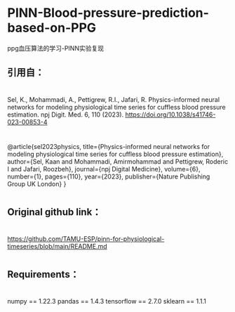 # PINN-Blood-pressure-prediction-based-on-PPG
ppg血压算法的学习-PINN实验复现

## 引用自：
#
Sel, K., Mohammadi, A., Pettigrew, R.I., Jafari, R. Physics-informed neural networks for modeling physiological time series for cuffless blood pressure estimation. npj Digit. Med. 6, 110 (2023). https://doi.org/10.1038/s41746-023-00853-4
#

#
@article{sel2023physics,
  title={Physics-informed neural networks for modeling physiological time series for cuffless blood pressure estimation},
  author={Sel, Kaan and Mohammadi, Amirmohammad and Pettigrew, Roderic I and Jafari, Roozbeh},
  journal={npj Digital Medicine},
  volume={6},
  number={1},
  pages={110},
  year={2023},
  publisher={Nature Publishing Group UK London}
}
#

## Original github link：
#
https://github.com/TAMU-ESP/pinn-for-physiological-timeseries/blob/main/README.md
#

## Requirements：
#
numpy == 1.22.3
pandas == 1.4.3
tensorflow == 2.7.0
sklearn == 1.1.1
#
